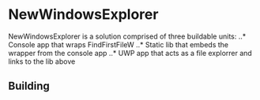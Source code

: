 # NewWindowsExplorer

NewWindowsExplorer is a solution comprised of three buildable units:
..* Console app that wraps FindFirstFileW
..* Static lib that embeds the wrapper from the console app
..* UWP app that acts as a file explorrer and links to the lib above

## Building